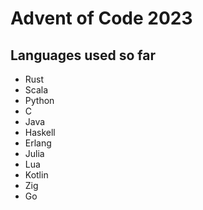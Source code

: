 # Advent of Code 2023

## Languages used so far
* Rust
* Scala
* Python
* C 
* Java
* Haskell
* Erlang
* Julia
* Lua
* Kotlin
* Zig
* Go

